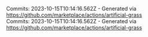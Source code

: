Commits: 2023-10-15T10:14:16.562Z - Generated via https://github.com/marketplace/actions/artificial-grass
<br>
Commits: 2023-10-15T10:14:16.562Z - Generated via https://github.com/marketplace/actions/artificial-grass
<br>
